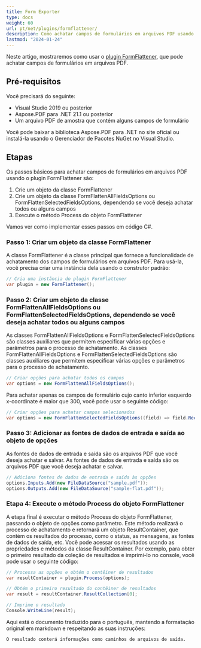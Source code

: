 ```yaml
---
title: Form Exporter
type: docs
weight: 60
url: pt/net/plugins/formflattener/
description: Como achatar campos de formulários em arquivos PDF usando o Plugin FormFlattener da Aspose.PDF
lastmod: "2024-01-24"
---
```


Neste artigo, mostraremos como usar o [plugin FormFlattener](https://products.aspose.org/pdf/net/form-flattener/), que pode achatar campos de formulários em arquivos PDF.

## Pré-requisitos

Você precisará do seguinte:

* Visual Studio 2019 ou posterior
* Aspose.PDF para .NET 21.1 ou posterior
* Um arquivo PDF de amostra que contém alguns campos de formulário

Você pode baixar a biblioteca Aspose.PDF para .NET no site oficial ou instalá-la usando o Gerenciador de Pacotes NuGet no Visual Studio.

## Etapas

Os passos básicos para achatar campos de formulários em arquivos PDF usando o plugin FormFlattener são:

1. Crie um objeto da classe FormFlattener
1. Crie um objeto da classe FormFlattenAllFieldsOptions ou FormFlattenSelectedFieldsOptions, dependendo se você deseja achatar todos ou alguns campos
1. Execute o método Process do objeto FormFlattener

Vamos ver como implementar esses passos em código C#.

### Passo 1: Criar um objeto da classe FormFlattener

A classe FormFlattener é a classe principal que fornece a funcionalidade de achatamento dos campos de formulários em arquivos PDF. Para usá-la, você precisa criar uma instância dela usando o construtor padrão:

```cs
// Cria uma instância do plugin FormFlattener
var plugin = new FormFlattener();
```

### Passo 2: Criar um objeto da classe FormFlattenAllFieldsOptions ou FormFlattenSelectedFieldsOptions, dependendo se você deseja achatar todos ou alguns campos

As classes FormFlattenAllFieldsOptions e FormFlattenSelectedFieldsOptions são classes auxiliares que permitem especificar várias opções e parâmetros para o processo de achatamento.
As classes FormFlattenAllFieldsOptions e FormFlattenSelectedFieldsOptions são classes auxiliares que permitem especificar várias opções e parâmetros para o processo de achatamento.

```cs
// Criar opções para achatar todos os campos
var options = new FormFlattenAllFieldsOptions();
```

Para achatar apenas os campos de formulário cujo canto inferior esquerdo x-coordinate é maior que 300, você pode usar o seguinte código:

```cs
// Criar opções para achatar campos selecionados
var options = new FormFlattenSelectedFieldsOptions((field) => field.Rect.LLX > 300);
```

### Passo 3: Adicionar as fontes de dados de entrada e saída ao objeto de opções

As fontes de dados de entrada e saída são os arquivos PDF que você deseja achatar e salvar.
As fontes de dados de entrada e saída são os arquivos PDF que você deseja achatar e salvar.

```cs
// Adiciona fontes de dados de entrada e saída às opções
options.Inputs.Add(new FileDataSource("sample.pdf"));
options.Outputs.Add(new FileDataSource("sample-flat.pdf"));
```

### Etapa 4: Execute o método Process do objeto FormFlattener

A etapa final é executar o método Process do objeto FormFlattener, passando o objeto de opções como parâmetro. Este método realizará o processo de achatamento e retornará um objeto ResultContainer, que contém os resultados do processo, como o status, as mensagens, as fontes de dados de saída, etc. Você pode acessar os resultados usando as propriedades e métodos da classe ResultContainer. Por exemplo, para obter o primeiro resultado da coleção de resultados e imprimi-lo no console, você pode usar o seguinte código:

```cs
// Processa as opções e obtém o contêiner de resultados
var resultContainer = plugin.Process(options);

// Obtém o primeiro resultado do contêiner de resultados
var result = resultContainer.ResultCollection[0];

// Imprime o resultado
Console.WriteLine(result);
```
Aqui está o documento traduzido para o português, mantendo a formatação original em markdown e respeitando as suas instruções:

```
O resultado conterá informações como caminhos de arquivos de saída.
```
